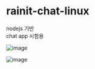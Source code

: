 # rainit-chat-linux
nodejs 기반  
chat app 시험용  

![image](https://github.com/user-attachments/assets/e63ba0dc-e65d-4786-8d6a-a48735b3e88e)


![image](https://github.com/user-attachments/assets/8492a54a-caa1-4f58-94f9-7e1370050b36)

